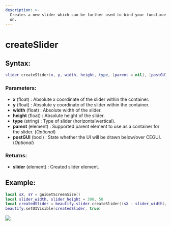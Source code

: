 ```yaml
---
description: >-
  Creates a new slider which can be further used to bind your functions/datas
  on.
---
```


# createSlider

## **Syntax:**

```lua
slider createSlider(x, y, width, height, type, [parent = nil], [postGUI = false])
```

### **Parameters:**

* **x** \(float\) : Absolute x coordinate of the slider within the container.
* **y** \(float\) : Absolute y coordinate of the slider within the container.
* **width** \(float\) : Absolute width of the slider.
* **height** \(float\) : Absolute height of the slider.
* **type** \(string\) : Type of slider \(horizontal\vertical\).
* **parent** \(element\) : Supported parent element to use as a container for the slider. \(_Optional_\)
* **postGUI** \(bool\) : State whether the UI will be drawn below/over CEGUI. \(_Optional_\)

### **Returns:**

* **slider** \(element\) : Created slider element.

## **Example:**

```lua
local sX, sY = guiGetScreenSize()
local slider_width, slider_height = 300, 50
local createdSlider = beautify.slider.createSlider((sX - slider_width)/2, (sY - slider_height)/2, slider_width, slider_height, "horizontal", nil, false)
beautify.setUIVisible(createdSlider, true)
```

![](https://github.com/OvileAmriam/MTA-Beautify-Library/tree/8ab024377726be289b02b4cc09c68c74dbaaf367/.gitbook/assets/createslider.png)

